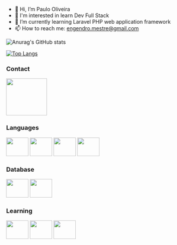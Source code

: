 - 👋 Hi, I’m Paulo Oliveira
- 👀 I'm interested in learn Dev Full Stack
- 🌱 I’m currently learning Laravel PHP web application framework
- 📫 How to reach me: engendro.mestre@gmail.com

![Anurag's GitHub stats](https://github-readme-stats.vercel.app/api?username=prbo0417&show_icons=true&theme=tokyonight)

[![Top Langs](https://github-readme-stats.vercel.app/api/top-langs/?username=prbo0417&layout=compact)](https://github.com/anuraghazra/github-readme-stats)

### Contact
<a href="https://www.linkedin.com/in/paulo-oliveira-2b53b338/">
<img src="https://cdn.jsdelivr.net/gh/devicons/devicon/icons/linkedin/linkedin-original-wordmark.svg" height="100" width="110" />
</a>

### Languages 
<div>
<img src="https://cdn.jsdelivr.net/gh/devicons/devicon/icons/html5/html5-original-wordmark.svg" height="50" width="60"/>
<img src="https://cdn.jsdelivr.net/gh/devicons/devicon/icons/javascript/javascript-original.svg" height="50" width="60"/>
<img src="https://cdn.jsdelivr.net/gh/devicons/devicon/icons/bootstrap/bootstrap-original.svg" height="50" width="60"/>
<img src="https://cdn.jsdelivr.net/gh/devicons/devicon/icons/php/php-plain.svg" height="50" width="60"/>
</div>

### Database
<div>
<img src="https://cdn.jsdelivr.net/gh/devicons/devicon/icons/mysql/mysql-original-wordmark.svg" height="50" width="60"/>
<img src="https://cdn.jsdelivr.net/gh/devicons/devicon/icons/postgresql/postgresql-original-wordmark.svg" height="50" width="60"/>
</div>
<!---
engendromestre/engendromestre is a ✨ special ✨ repository because its `README.md` (this file) appears on your GitHub profile.
You can click the Preview link to take a look at your changes.
--->

### Learning
<div>
<img src="https://cdn.jsdelivr.net/gh/devicons/devicon/icons/vuejs/vuejs-original-wordmark.svg" height="50" width="60"/>
<img src="https://cdn.jsdelivr.net/gh/devicons/devicon/icons/laravel/laravel-plain-wordmark.svg" height="50" width="60"/>
<img src="https://cdn.jsdelivr.net/gh/devicons/devicon/icons/react/react-original.svg" height="50" width="60"/>          
</div>
          
